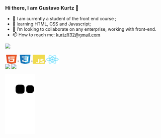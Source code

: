 ### Hi there, I am Gustavo Kurtz 👋

- 🔭 I am currently a student of the front end course  ;
- 🌱 learning HTML, CSS and Javascript;
- 👯 I’m looking to collaborate on any enterprise, working with front-end.
- 📫 How to reach me: kurtzff32@gmail.com

<div align="left">
  <a href="https://github.com/kurtzfinalboss">
  <img height="180em" src="https://github-readme-stats.vercel.app/api?username=kurtzfinalboss&show_icons=true&theme=dark&include_all_commits=true&count_private=true"/>
  
</div>
<div style="display: inline_block"><br>
  <img align="center" alt="kurtz-HTML" height="30" width="40" src="https://raw.githubusercontent.com/devicons/devicon/master/icons/html5/html5-original.svg">
  <img align="center" alt="kurtz-CSS" height="30" width="40" src="https://raw.githubusercontent.com/devicons/devicon/master/icons/css3/css3-original.svg">
  <img align="center" alt="kurtz-Js" height="30" width="40" src="https://raw.githubusercontent.com/devicons/devicon/master/icons/javascript/javascript-plain.svg"> 
  <img align="center" alt="kurtz-React" height="30" width="40" src="https://raw.githubusercontent.com/devicons/devicon/master/icons/react/react-original.svg">
</div>
<div> 
  <a href="https://www.instagram.com/gustavowwx/" target="_blank"><img src="https://img.shields.io/badge/-Instagram-%23E4405F?style=for-the-badge&logo=instagram&logoColor=white" target="_blank"></a>
  <a href = "mailto:kurtzff32@gmail.com"><img src="https://img.shields.io/badge/-Gmail-%23333?style=for-the-badge&logo=gmail&logoColor=white" target="_blank"></a>
 
  ![Snake animation](https://github.com/rafaballerini/rafaballerini/blob/output/github-contribution-grid-snake.svg)
 
</div>
